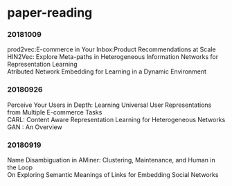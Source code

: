 # paper-reading
  
### 20181009
prod2vec:E-commerce in Your Inbox:Product Recommendations at Scale  
HIN2Vec: Explore Meta-paths in Heterogeneous Information Networks for Representation Learning  
Atributed Network Embedding for Learning in a Dynamic Environment  
### 20180926
Perceive Your Users in Depth: Learning Universal User Representations from Multiple E-commerce Tasks  
CARL: Content Aware Representation Learning for Heterogeneous Networks  
GAN : An Overview  
### 20180919
Name Disambiguation in AMiner: Clustering, Maintenance, and Human in the Loop  
On Exploring Semantic Meanings of Links for Embedding Social Networks  
